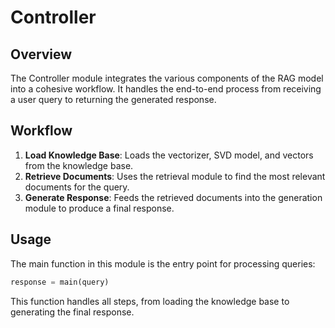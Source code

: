 # Controller

## Overview

The Controller module integrates the various components of the RAG model into a cohesive workflow. It handles the end-to-end process from receiving a user query to returning the generated response.

## Workflow

1. **Load Knowledge Base**: Loads the vectorizer, SVD model, and vectors from the knowledge base.
2. **Retrieve Documents**: Uses the retrieval module to find the most relevant documents for the query.
3. **Generate Response**: Feeds the retrieved documents into the generation module to produce a final response.

## Usage

The main function in this module is the entry point for processing queries:

```python
response = main(query)
```

This function handles all steps, from loading the knowledge base to generating the final response.

